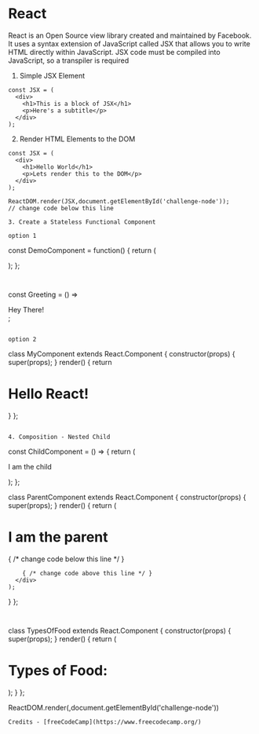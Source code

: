 # React

React is an Open Source view library created and maintained by Facebook. It uses a syntax extension of JavaScript called JSX that allows you to write HTML directly within JavaScript. JSX code must be compiled into JavaScript, so a transpiler is required


1. Simple JSX Element

```
const JSX = (
  <div>
    <h1>This is a block of JSX</h1>
    <p>Here's a subtitle</p>
  </div>
); 
```

2. Render HTML Elements to the DOM

```
const JSX = (
  <div>
    <h1>Hello World</h1>
    <p>Lets render this to the DOM</p>
  </div>
);

ReactDOM.render(JSX,document.getElementById('challenge-node'));
// change code below this line

3. Create a Stateless Functional Component

option 1
```
const DemoComponent = function() {
  return (
    <div className='customClass' />
  );
};
```


```
const Greeting = () => <div>Hey There!</div>;
```

option 2
```
class MyComponent extends React.Component {
  constructor(props) {
    super(props);
  }
  render() {
    return <div><h1>Hello React!</h1></div>
  }
};
```

4. Composition - Nested Child

```
const ChildComponent = () => {
  return (
    <div>
      <p>I am the child</p>
    </div>
  );
};

class ParentComponent extends React.Component {
  constructor(props) {
    super(props);
  }
  render() {
    return (
      <div>
        <h1>I am the parent</h1>
        { /* change code below this line */ }
        <ChildComponent />

        { /* change code above this line */ }
      </div>
    );
  }
};
```


```
class TypesOfFood extends React.Component {
  constructor(props) {
    super(props);
  }
  render() {
    return (
      <div>
        <h1>Types of Food:</h1>
          <Fruits />
          <Vegetables />
      </div>
    );
  }
};

ReactDOM.render(<TypesOfFood />,document.getElementById('challenge-node'))
```
Credits - [freeCodeCamp](https://www.freecodecamp.org/)